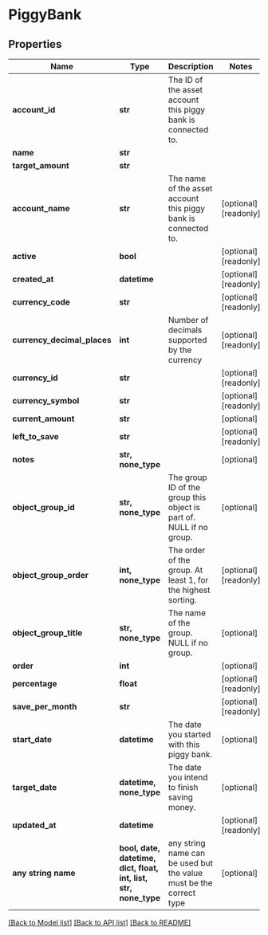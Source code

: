 # PiggyBank


## Properties
Name | Type | Description | Notes
------------ | ------------- | ------------- | -------------
**account_id** | **str** | The ID of the asset account this piggy bank is connected to. | 
**name** | **str** |  | 
**target_amount** | **str** |  | 
**account_name** | **str** | The name of the asset account this piggy bank is connected to. | [optional] [readonly] 
**active** | **bool** |  | [optional] [readonly] 
**created_at** | **datetime** |  | [optional] [readonly] 
**currency_code** | **str** |  | [optional] [readonly] 
**currency_decimal_places** | **int** | Number of decimals supported by the currency | [optional] [readonly] 
**currency_id** | **str** |  | [optional] [readonly] 
**currency_symbol** | **str** |  | [optional] [readonly] 
**current_amount** | **str** |  | [optional] 
**left_to_save** | **str** |  | [optional] [readonly] 
**notes** | **str, none_type** |  | [optional] 
**object_group_id** | **str, none_type** | The group ID of the group this object is part of. NULL if no group. | [optional] 
**object_group_order** | **int, none_type** | The order of the group. At least 1, for the highest sorting. | [optional] [readonly] 
**object_group_title** | **str, none_type** | The name of the group. NULL if no group. | [optional] 
**order** | **int** |  | [optional] 
**percentage** | **float** |  | [optional] [readonly] 
**save_per_month** | **str** |  | [optional] [readonly] 
**start_date** | **datetime** | The date you started with this piggy bank. | [optional] 
**target_date** | **datetime, none_type** | The date you intend to finish saving money. | [optional] 
**updated_at** | **datetime** |  | [optional] [readonly] 
**any string name** | **bool, date, datetime, dict, float, int, list, str, none_type** | any string name can be used but the value must be the correct type | [optional]

[[Back to Model list]](../README.md#documentation-for-models) [[Back to API list]](../README.md#documentation-for-api-endpoints) [[Back to README]](../README.md)


